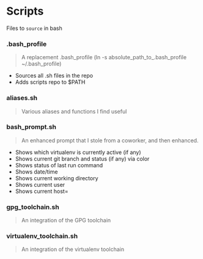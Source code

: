 # Scripts
Files to `source` in bash
### .bash_profile
> A replacement .bash_profile (ln -s absolute_path_to_.bash_profile ~/.bash_profile)
* Sources all .sh files in the repo
* Adds scripts repo to $PATH

### aliases.sh
> Various aliases and functions I find useful

### bash_prompt.sh
> An enhanced prompt that I stole from a coworker, and then enhanced.
* Shows which virtualenv is currently active (if any)
* Shows current git branch and status (if any) via color
* Shows status of last run command
* Shows date/time
* Shows current working directory
* Shows current user
* Shows current host=

### gpg_toolchain.sh
> An integration of the GPG toolchain


### virtualenv_toolchain.sh
> An integration of the virtualenv toolchain
